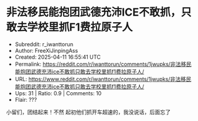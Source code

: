 # 非法移民能抱团武德充沛ICE不敢抓，只敢去学校里抓F1费拉原子人

- Subreddit: r_iwanttorun
- Author: FreeXiJinpingAss
- Created: 2025-04-11 16:55:41 UTC
- Permalink: https://reddit.com/r/iwanttorun/comments/1jwupks/非法移民能抱团武德充沛ice不敢抓只敢去学校里抓f1费拉原子人/
- URL: https://www.reddit.com/r/iwanttorun/comments/1jwupks/非法移民能抱团武德充沛ice不敢抓只敢去学校里抓f1费拉原子人/
- Ups: 31 | Ratio: 0.9 | Comments: 10
- Flair: ???


小留们，团结起来！不然 起初他们抓开车超速的，我没说话，后面忘了

